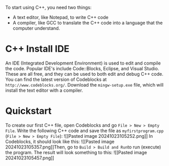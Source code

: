 To start using C++, you need two things:
- A text editor, like Notepad, to write C++ code
- A compiler, like GCC to translate the C++ code into a language that the computer understand.
# C++ Install IDE
An IDE (Integrated Development Environment) is used to edit and compile the code. Popular IDE's include Code::Blocks, Eclipse, and Visual Studio. These are all free, and they can be used to both edit and debug C++ code. You can find the latest version of Codeblocks at `http://www.codeblocks.org/`. Download the `mingw-setup.exe` file, which will install the text editor with a compiler.
# Quickstart
To create our first C++ file, open Codeblocks and go `File > New > Empty File`. Write the following C++ code and save the file as `myfirstprogram.cpp` (`File > New > Empty File`):
![[Pasted image 20241023105252.png]]
In Codeblocks, it should look like this:
![[Pasted image 20241023105357.png]]Then, go to `Build > Build and Run`to run (execute) the program. The result will look something to this:
![[Pasted image 20241023105457.png]]
